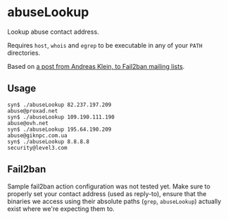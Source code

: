 # abuseLookup

Lookup abuse contact address.

Requires `host`, `whois` and `egrep` to be executable in any of your `PATH`
directories.

Based on [a post from Andreas Klein, to Fail2ban mailing lists](https://sourceforge.net/p/fail2ban/mailman/message/27538211/).

## Usage

```
syn$ ./abuseLookup 82.237.197.209
abuse@proxad.net
syn$ ./abuseLookup 109.190.111.190
abuse@ovh.net
syn$ ./abuseLookup 195.64.190.209
abuse@giknpc.com.ua
syn$ ./abuseLookup 8.8.8.8
security@level3.com
```

## Fail2ban

Sample fail2ban action configuration was not tested yet. Make sure to
properly set your contact address (used as reply-to), ensure that the
binaries we access using their absolute paths (`grep`, `abuseLookup`)
actually exist where we're expecting them to.
